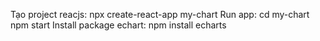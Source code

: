 Tạo project reacjs: 
    npx create-react-app my-chart
    Run app: 
        cd my-chart
        npm start
Install package echart:
    npm install echarts 